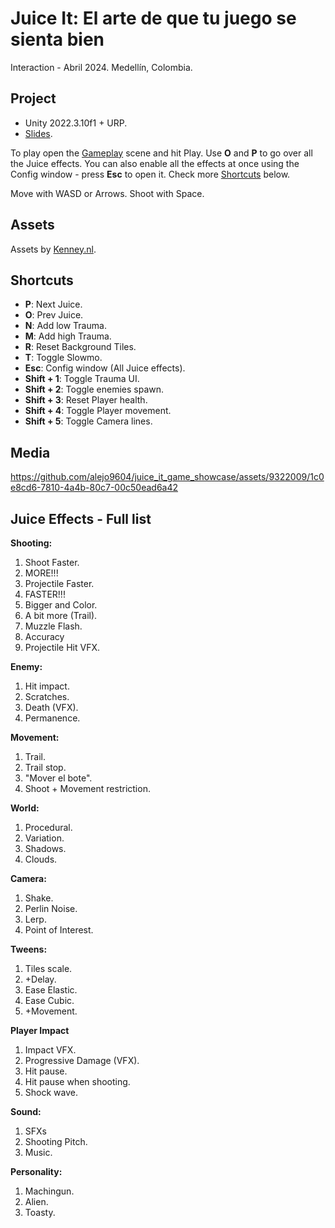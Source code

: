 # Juice It: El arte de que tu juego se sienta bien
Interaction - Abril 2024.
Medellín, Colombia.

## Project
- Unity 2022.3.10f1 + URP.
- [Slides](./Media/JuiceIt.pdf).

To play open the [Gameplay](./Assets/Scenes/Gameplay.unity) scene and hit Play. Use **O** and **P** to go over all the Juice effects. You can also enable all the effects at once using the Config window - press **Esc** to open it. Check more [Shortcuts](#shortcuts) below.

Move with WASD or Arrows. Shoot with Space.

## Assets
Assets by [Kenney.nl](https://www.kenney.nl/).

## Shortcuts
- **P**: Next Juice.
- **O**: Prev Juice.
- **N**: Add low Trauma.
- **M**: Add high Trauma.
- **R**: Reset Background Tiles.
- **T**: Toggle Slowmo.
- **Esc**: Config window (All Juice effects).
- **Shift + 1**: Toggle Trauma UI.
- **Shift + 2**: Toggle enemies spawn.
- **Shift + 3**: Reset Player health.
- **Shift + 4**: Toggle Player movement.
- **Shift + 5**: Toggle Camera lines.

## Media
https://github.com/alejo9604/juice_it_game_showcase/assets/9322009/1c0e8cd6-7810-4a4b-80c7-00c50ead6a42

## Juice Effects - Full list
**Shooting:**
1. Shoot Faster.
2. MORE!!!
3. Projectile Faster.
4. FASTER!!!
5. Bigger and Color.
6. A bit more (Trail).
7. Muzzle Flash.
8. Accuracy
9. Projectile Hit VFX.

**Enemy:**
1. Hit impact.
2. Scratches.
3. Death (VFX).
4. Permanence.
   
**Movement:**
1. Trail.
2. Trail stop.
3. "Mover el bote".
4. Shoot + Movement restriction.

**World:**
1. Procedural.
2. Variation.
3. Shadows.
4. Clouds.

**Camera:**
1. Shake.
2. Perlin Noise.
3. Lerp.
4. Point of Interest.

**Tweens:**
1. Tiles scale.
2. +Delay.
3. Ease Elastic.
4. Ease Cubic.
5. +Movement.

**Player Impact**
1. Impact VFX.
2. Progressive Damage (VFX).
3. Hit pause.
4. Hit pause when shooting.
5. Shock wave.

**Sound:**
1. SFXs
2. Shooting Pitch.
3. Music.

**Personality:**
1. Machingun.
2. Alien.
3. Toasty.
